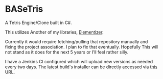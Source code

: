 # BASeTris

A Tetris Engine/Clone built in C#.

This utilizes Another of my libraries, [Elementizer](https://github.com/BCProgramming/Elementizer).

Currently it would require fetching/pulling that repository manually and fixing the project association. I plan to fix that eventually. Hopefully This will not stand as it does for the next 5 years or I'll
feel rather silly.

I have a Jenkins CI configured which will upload new versions as needed every two days. The latest build's installer can be directly accessed via [this](https://bc-programming.com/blogs/?smd_process_download=1&download_id=2717) URL.


